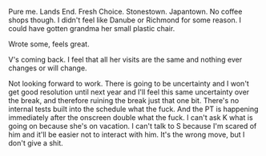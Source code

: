 Pure me. Lands End. Fresh Choice. Stonestown. Japantown. No coffee shops though. I didn't feel like Danube or Richmond for some reason. I could have gotten grandma her small plastic chair.

Wrote some, feels great.

V's coming back. I feel that all her visits are the same and nothing ever changes or will change.

Not looking forward to work. There is going to be uncertainty and I won't get good resolution until next year and I'll feel this same uncertainty over the break, and therefore ruining the break just that one bit. There's no internal tests built into the schedule what the fuck. And the PT is happening immediately after the onscreen double what the fuck. I can't ask K what is going on because she's on vacation. I can't talk to S because I'm scared of him and it'll be easier not to interact with him. It's the wrong move, but I don't give a shit.
